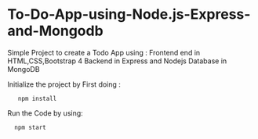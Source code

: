 # To-Do-App-using-Node.js-Express-and-Mongodb
Simple Project to create a Todo App using : Frontend end in HTML,CSS,Bootstrap 4 Backend in Express and Nodejs Database in MongoDB

Initialize the project by First doing :
```
   npm install
```

Run the Code by using:

```
  npm start
```
